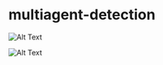 # multiagent-detection

![Alt Text](https://media.giphy.com/media/7vAnFmZAbjCDdEdiI7/giphy.gif)

![Alt Text](https://media.giphy.com/media/fnyofQTHRD7dfmpVH7/giphy.gif)


